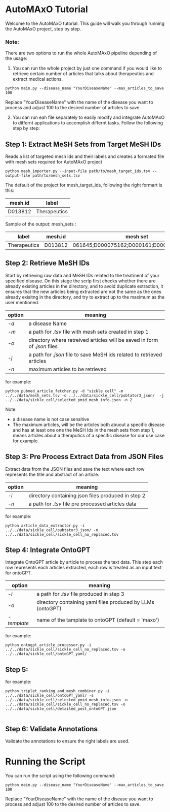 # AutoMAxO Tutorial

Welcome to the AutoMAxO tutorial. This guide will walk you through running the AutoMAxO project, step by step.

### Note:
There are two options to run the whole AutoMAxO pipeline depending of the usage: 
1. You can run the whole project by just one command if you would like to retrieve certain number of articles that talks about therapeutics and extract medical actions.

```shell
python main.py --disease_name "YourDiseaseName" --max_articles_to_save 100
```
Replace "YourDiseaseName" with the name of the disease you want to process and adjust 100 to the desired number of articles to save.

2. You can run eah file separately to easily modify and integrate AutoMAxO to differnt applications to accomplish differnt tasks. Follow the following step by step:  


## Step 1: Extract MeSH Sets from Target MeSH IDs

Reads a list of targeted mesh ids and their labels and creates a formated file with mesh sets required for AutoMAxO project

```shell
python mesh_importer.py --input-file path/to/mesh_target_ids.tsv --output-file path/to/mesh_sets.tsv
```

The default of the project for mesh_target_ids, following the right formart is this:

| mesh.id | label          |
|--------|-----------------|
| D013812 | Therapeutics   |

Sample of the output:  mesh_sets :

| label        | mesh.id         | mesh set                                 |
|--------------|-----------------|------------------------------------------|
| Therapeutics | D013812         |061645;D000075162;D000161;D000203;D019050 |

## Step 2: Retrieve MeSH IDs

Start by retrieving raw data and MeSH IDs related to the treatment of your specified disease. On this stage the scrip first checks whether there are already existing articles in the directory, and to avoid duplicate extraction, it ensures that the new articles being extracted are not the same as the ones already exisitng in the directory, and try to extract up to the maximum as the user mentioned. 



| option | meaning                                                                   |
|--------|---------------------------------------------------------------------------|
| _-d_   | a disease Name                                                            |
| _-m_   | a path for _.tsv_ file  with mesh sets created in step 1                  |
| _-o_   | directory where retreived articles will be saved in form of _.json_ files |
| _-j_   | a path for _.json_ file to save MeSH ids related to retrieved articles    |
| _-n_   | maximum articles to be retrieved                                          |


for example:
```shell
python pubmed_article_fetcher.py -d "sickle cell" -m ../../data/mesh_sets.tsv -o ../../data/sickle_cell/pubtator3_json/  -j ../../data/sickle_cell/selected_pmid_mesh_info.json -n 2

```
Note:  
* a disease name is not case sensitive
* The maximum articles, will be the articles both abuout  a specific disease and has at least one one the MeSH Ids in the mesh sets from step 1, means articles about a theraputics of a specific disease for our use case for example. 


## Step 3: Pre Process Extract Data from JSON Files

Extract data from the JSON files and save the text where each row represents the title and abstract of an article.

| option | meaning                                                                   |
|--------|---------------------------------------------------------------------------|
| _-i_   | directory containing json files produced in step 2                        |
| _-n_   | a path for _.tsv_ file  pre processed articles data                       |


for example:
```shell
python article_data_extractor.py -i ../../data/sickle_cell/pubtator3_json/ -n  ../../data/sickle_cell/sickle_cell_no_replaced.tsv 

```

## Step 4: Integrate OntoGPT

Integrate OntoGPT article by article to process the text data. This step each row represents each articles extracted, each row is treated as an input text for ontoGPT. 


| option        | meaning                                                                   |
|---------------|---------------------------------------------------------------------------|
| _-i_          | a path for _.tsv_ file produced in step 3                                 |
| _-o_          | directory containing yaml files produced by LLMs (ontoGPT)                |
| _-template_   | name of the tamplate to ontoGPT (default = 'maxo')                        |



for example:
```shell
python ontogpt_article_processor.py -i ../../data/sickle_cell/sickle_cell_no_replaced.tsv -o ../../data/sickle_cell/ontoGPT_yaml/

```

## Step 5: 


for example:
```shell
python triplet_ranking_and_mesh_combiner.py -i ../../data/sickle_cell/ontoGPT_yaml/ -s ../../data/sickle_cell/selected_pmid_mesh_info.json -n ../../data/sickle_cell/sickle_cell_no_replaced.tsv -o ../../data/sickle_cell/detailed_post_ontoGPT.json


```

## Step 6: Validate Annotations

Validate the annotations to ensure the right labels are used.



# Running the Script

You can run the script using the following command:

```shell
python main.py --disease_name "YourDiseaseName" --max_articles_to_save 100
```
Replace "YourDiseaseName" with the name of the disease you want to process and adjust 100 to the desired number of articles to save.
